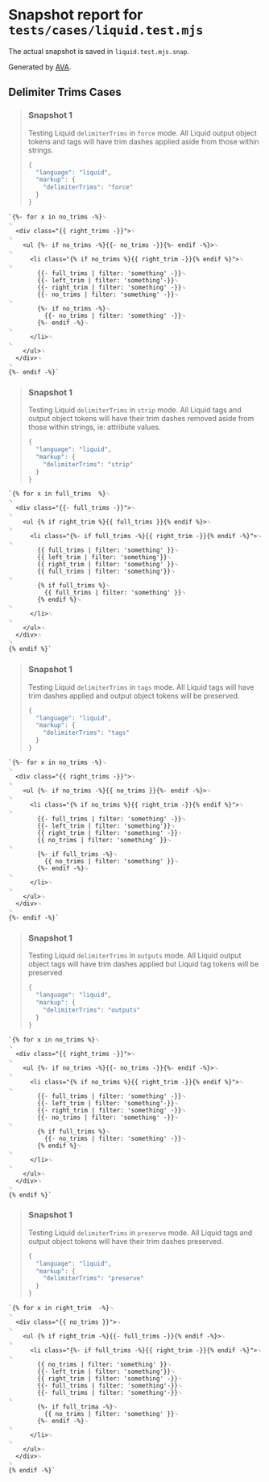 # Snapshot report for `tests/cases/liquid.test.mjs`

The actual snapshot is saved in `liquid.test.mjs.snap`.

Generated by [AVA](https://avajs.dev).

## Delimiter Trims Cases

> ### Snapshot 1
> Testing Liquid `delimiterTrims` in `force` mode. All Liquid output object tokens and tags will have trim dashes applied aside from those within strings.
> ```js
> {
>   "language": "liquid",
>   "markup": {
>     "delimiterTrims": "force"
>   }
> }
> ```

    `{%- for x in no_trims -%}␊
    ␊
      <div class="{{ right_trims -}}">␊
    ␊
        <ul {%- if no_trims -%}{{- no_trims -}}{%- endif -%}>␊
    ␊
          <li class="{% if no_trims %}{{ right_trim -}}{% endif %}">␊
    ␊
            {{- full_trims | filter: 'something' -}}␊
            {{- left_trim | filter: 'something'-}}␊
            {{- right_trim | filter: 'something' -}}␊
            {{- no_trims | filter: 'something' -}}␊
    ␊
            {%- if no_trims -%}␊
              {{- no_trims | filter: 'something' -}}␊
            {%- endif -%}␊
    ␊
          </li>␊
    ␊
        </ul>␊
      </div>␊
    ␊
    {%- endif -%}`

> ### Snapshot 1
> Testing Liquid `delimiterTrims` in `strip` mode. All Liquid tags and output object tokens will have their trim dashes removed aside from those within strings, ie: attribute values.
> ```js
> {
>   "language": "liquid",
>   "markup": {
>     "delimiterTrims": "strip"
>   }
> }
> ```

    `{% for x in full_trims  %}␊
    ␊
      <div class="{{- full_trims -}}">␊
    ␊
        <ul {% if right_trim %}{{ full_trims }}{% endif %}>␊
    ␊
          <li class="{%- if full_trims -%}{{ right_trim -}}{% endif -%}">␊
    ␊
            {{ full_trims | filter: 'something' }}␊
            {{ left_trim | filter: 'something'}}␊
            {{ right_trim | filter: 'something' }}␊
            {{ full_trims | filter: 'something'}}␊
    ␊
            {% if full_trims %}␊
              {{ full_trims | filter: 'something' }}␊
            {% endif %}␊
    ␊
          </li>␊
    ␊
        </ul>␊
      </div>␊
    ␊
    {% endif %}`

> ### Snapshot 1
> Testing Liquid `delimiterTrims` in `tags` mode. All Liquid tags will have trim dashes applied and output object tokens will be preserved.
> ```js
> {
>   "language": "liquid",
>   "markup": {
>     "delimiterTrims": "tags"
>   }
> }
> ```

    `{%- for x in no_trims -%}␊
    ␊
      <div class="{{ right_trims -}}">␊
    ␊
        <ul {%- if no_trims -%}{{ no_trims }}{%- endif -%}>␊
    ␊
          <li class="{% if no_trims %}{{ right_trim -}}{% endif %}">␊
    ␊
            {{- full_trims | filter: 'something' -}}␊
            {{- left_trim | filter: 'something'}}␊
            {{ right_trim | filter: 'something' -}}␊
            {{ no_trims | filter: 'something' }}␊
    ␊
            {%- if full_trims -%}␊
              {{ no_trims | filter: 'something' }}␊
            {%- endif -%}␊
    ␊
          </li>␊
    ␊
        </ul>␊
      </div>␊
    ␊
    {%- endif -%}`

> ### Snapshot 1
> Testing Liquid `delimiterTrims` in `outputs` mode. All Liquid output object tags will have trim dashes applied but Liquid tag tokens will be preserved
> ```js
> {
>   "language": "liquid",
>   "markup": {
>     "delimiterTrims": "outputs"
>   }
> }
> ```

    `{% for x in no_trims %}␊
    ␊
      <div class="{{ right_trims -}}">␊
    ␊
        <ul {%- if no_trims -%}{{- no_trims -}}{%- endif -%}>␊
    ␊
          <li class="{% if no_trims %}{{ right_trim -}}{% endif %}">␊
    ␊
            {{- full_trims | filter: 'something' -}}␊
            {{- left_trim | filter: 'something'-}}␊
            {{- right_trim | filter: 'something' -}}␊
            {{- no_trims | filter: 'something' -}}␊
    ␊
            {% if full_trims %}␊
              {{- no_trims | filter: 'something' -}}␊
            {% endif %}␊
    ␊
          </li>␊
    ␊
        </ul>␊
      </div>␊
    ␊
    {% endif %}`

> ### Snapshot 1
> Testing Liquid `delimiterTrims` in `preserve` mode. All Liquid tags and output object tokens will have their trim dashes preserved.
> ```js
> {
>   "language": "liquid",
>   "markup": {
>     "delimiterTrims": "preserve"
>   }
> }
> ```

    `{% for x in right_trim  -%}␊
    ␊
      <div class="{{ no_trims }}">␊
    ␊
        <ul {% if right_trim -%}{{- full_trims -}}{% endif -%}>␊
    ␊
          <li class="{%- if full_trims -%}{{ right_trim -}}{% endif -%}">␊
    ␊
            {{ no_trims | filter: 'something' }}␊
            {{- left_trim | filter: 'something'}}␊
            {{ right_trim | filter: 'something' -}}␊
            {{- full_trims | filter: 'something'-}}␊
            {{- full_trims | filter: 'something'-}}␊
    ␊
            {%- if full_trima -%}␊
              {{ no_trims | filter: 'something' }}␊
            {%- endif -%}␊
    ␊
          </li>␊
    ␊
        </ul>␊
      </div>␊
    ␊
    {% endif -%}`
